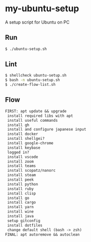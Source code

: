 # my-ubuntu-setup

A setup script for Ubuntu on PC

## Run

```bash
$ ./ubuntu-setup.sh
```

## Lint

```bash
$ shellcheck ubuntu-setup.sh
$ bash -n ubuntu-setup.sh
$ ./create-flow-list.sh
```

## Flow

```txt
FIRST: apt update && upgrade
 install required libs with apt
 install useful commands
 install gh
 install and configure japanese input
 install docker
 install shellgei?
 install google-chrome
 install keybase
 logged in?
 install vscode
 install zoom
 install teams
 install scopatz/nanorc
 install steam
 install peek
 install python
 install ruby
 install clisp
 install go
 install cargo
 install yarn
 install wine
 install java
 setup gitconfig
 install dotfiles
 change default shell (bash -> zsh)
FINAL: apt autoremove && autoclean
```
